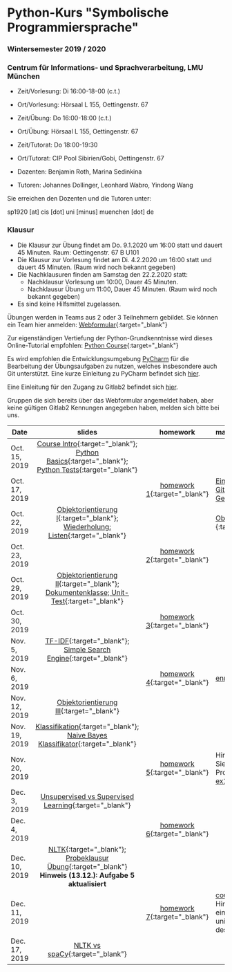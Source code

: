 # Python-Kurs "Symbolische Programmiersprache"
### Wintersemester 2019 / 2020
### Centrum für Informations- und Sprachverarbeitung, LMU München

 - Zeit/Vorlesung: Di 16:00-18-00 (c.t.)
 - Ort/Vorlesung: Hörsaal L 155, Oettingenstr. 67

 - Zeit/Übung: Do 16:00-18:00 (c.t.) 
 - Ort/Übung: Hörsaal L 155, Oettingenstr. 67
 - Zeit/Tutorat: Do 18:00-19:30 
 - Ort/Tutorat: CIP Pool Sibirien/Gobi, Oettingenstr. 67

 - Dozenten: Benjamin Roth, Marina Sedinkina
 - Tutoren: Johannes Dollinger, Leonhard Wabro, Yindong Wang
 
 Sie erreichen den Dozenten und die Tutoren unter:

sp1920 [at] cis [dot] uni [minus] muenchen [dot] de

### Klausur
 - Die Klausur zur Übung findet am Do. 9.1.2020 um 16:00 statt und dauert 45 Minuten. Raum: Oettingenstr. 67 B U101
 - Die Klausur zur Vorlesung findet am Di. 4.2.2020 um 16:00 statt und dauert 45 Minuten. (Raum wird noch bekannt gegeben)
 - Die Nachklausuren finden am Samstag den 22.2.2020 statt:
   - Nachklausur Vorlesung um 10:00, Dauer 45 Minuten.
   - Nachklausur Übung um 11:00, Dauer 45 Minuten. (Raum wird noch bekannt gegeben)
 - Es sind keine Hilfsmittel zugelassen.
   
 
Übungen werden in Teams aus 2 oder 3 Teilnehmern gebildet. Sie können ein Team hier anmelden: [Webformular](https://docs.google.com/forms/d/e/1FAIpQLScgSt9Wjyd5-KBKZPa3vBRvHsvNrSNZ5tJ5ZojK2XStb7YT2Q/viewform){:target="_blank"}

Zur eigenständigen Vertiefung der Python-Grundkenntnisse wird dieses Online-Tutorial empfohlen: [Python Course](https://www.python-course.eu/python3_course.php){:target="_blank"}

Es wird empfohlen die Entwicklungsumgebung [PyCharm](https://www.jetbrains.com/pycharm/) für die Bearbeitung der Übungsaufgaben zu nutzen, welches insbesondere auch Git unterstützt. Eine kurze Einleitung zu PyCharm befindet sich [hier](pycharm.pdf).

Eine Einleitung für den Zugang zu Gitlab2 befindet sich [hier](https://www.rz.ifi.lmu.de/infos/gitlab_de.html).

Gruppen die sich bereits über das Webformular angemeldet haben, aber keine gültigen Gitlab2 Kennungen angegeben haben, melden sich bitte bei uns. 

| Date | slides | homework | materials |
|-----------------------------|:--------------------------------:|:------:|:-------------------------------------------------------------------|
| Oct. 15, 2019 | [Course Intro](01_intro.pdf){:target="_blank"}; [Python Basics](01_python_recap.pdf){:target="_blank"}; [Python Tests](01_unit_testing.pdf){:target="_blank"} | |  |
| Oct. 17, 2019 |  | [homework 1](hw01_python_basics.pdf){:target="_blank"}|  [Einführung in Git](git_intro_1.pdf){:target="_blank"}; [Generalübung](sp-gü1017.zip){:target="_blank"} |
| Oct. 22, 2019 |  [Objektorientierung I](objektorientierungI.pdf){:target="_blank"}; [Wiederholung: Listen](wiederholung-listen.pdf){:target="_blank"} | | [Objektorientierung (Skript)](oop_script.pdf){:target="_blank"} |
| Oct. 23, 2019 |  | [homework 2](hw02_oop.pdf){:target="_blank"}|  | 
| Oct. 29, 2019 | [Objektorientierung II](03_objects_modules.pdf){:target="_blank"}; [Dokumentenklasse; Unit-Test](03_documents_unittest.pdf){:target="_blank"} |  |  
| Oct. 30, 2019 | | [homework 3](hw03_documents.pdf){:target="_blank"}| | 
| Nov. 5, 2019 | [TF-IDF](04_tf_idf.pdf){:target="_blank"}; [Simple Search Engine](04_search_engine.pdf){:target="_blank"} |  |  
| Nov. 6, 2019| | [homework 4](hw04_text_search.pdf){:target="_blank"}| [enron.tgz](enron.tgz){:target="_blank"} |
| Nov. 12, 2019 | [Objektorientierung III](objektorientierungIII.pdf){:target="_blank"} |  |  |
| Nov. 19, 2019 | [Klassifikation](maschinelles_lernen_intro.pdf){:target="_blank"}; [Naive Bayes Klassifikator](06_naive_bayes.pdf){:target="_blank"} |  |  |
| Nov. 20, 2019| | [homework 5](hw05_naive_bayes.pdf){:target="_blank"}| Hinweis: Für Aufgabe 1 können Sie den folgenden Programcode verwenden: [ex1_snippet.txt](ex1_snippet.txt) |
| Dec. 3, 2019 | [Unsupervised vs Supervised Learning](Unsupervised.pdf){:target="_blank"} |  |  |
| Dec. 4, 2019 | | [homework 6](hw06_knn.pdf){:target="_blank"}| | 
| Dec. 10, 2019 | [NLTK](nltk.pdf){:target="_blank"}; [Probeklausur Übung](probe_klausur_ue.pdf){:target="_blank"} **Hinweis (13.12.): Aufgabe 5 aktualisiert**|  |  |
| Dec. 11, 2019 | | [homework 7](hw07_kmeans.pdf){:target="_blank"}|[courses.txt](courses.txt){:target="_blank"} Hinweis: Bei vector_mean fehlt ein pass statement, damit der unittest auch ohne Bearbeitung des Codes durchläuft |
| Dec. 17, 2019 | [NLTK vs spaCy](nltk-spacy.pdf){:target="_blank"} |  |  |
